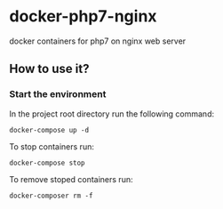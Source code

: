 # docker-php7-nginx
docker containers for php7 on nginx web server

## How to use it?

### Start the environment

In the project root directory run the following command:

```
docker-compose up -d
```

To stop containers run:

```
docker-compose stop
```

To remove stoped containers run:

```
docker-composer rm -f
```
